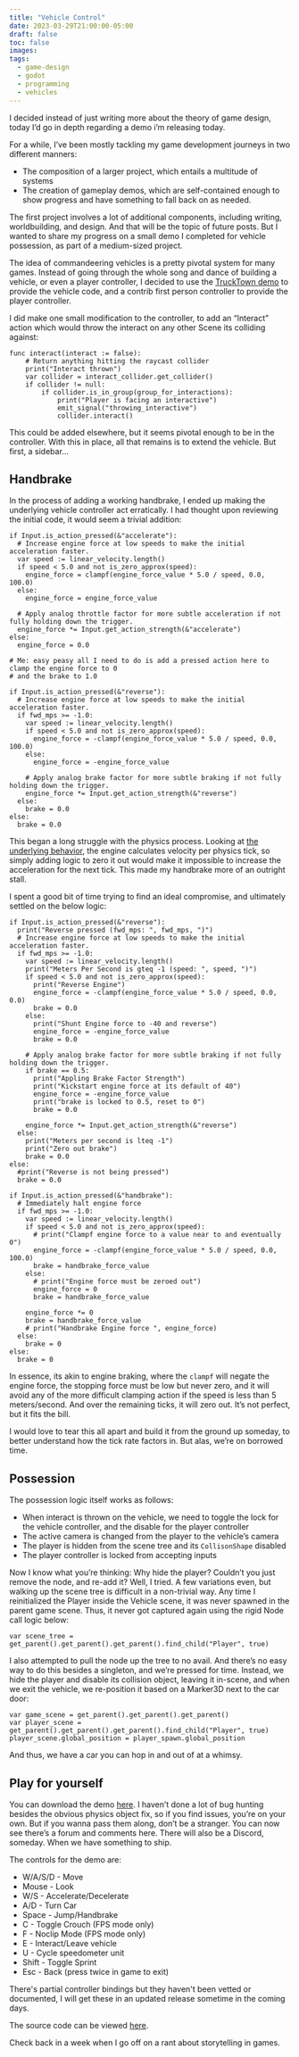 ```yaml
---
title: "Vehicle Control"
date: 2023-03-29T21:00:00-05:00
draft: false
toc: false
images:
tags:
  - game-design
  - godot
  - programming
  - vehicles
---
```


I decided instead of just writing more about the theory of game design, today I’d go in depth regarding a demo i’m releasing today.

For a while, I’ve been mostly tackling my game development journeys in two different manners:

* The composition of a larger project, which entails a multitude of systems
* The creation of gameplay demos, which are self-contained enough to show progress and have something to fall back on as needed.

The first project involves a lot of additional components, including writing, worldbuilding, and design. And that will be the topic of future posts. But I wanted to share my progress on a small demo I completed for vehicle possession, as part of a medium-sized project.

The idea of commandeering vehicles is a pretty pivotal system for many games. Instead of going through the whole song and dance of building a vehicle, or even a player controller, I decided to use the [TruckTown demo](https://github.com/godotengine/godot-demo-projects/tree/4.0/3d/truck_town) to provide the vehicle code, and a contrib first person controller to provide the player controller.

I did make one small modification to the controller, to add an “Interact” action which would throw the interact on any other Scene its colliding against:

```gdscript
func interact(interact := false):
	# Return anything hitting the raycast collider
	print("Interact thrown")
	var collider = interact_collider.get_collider()
	if collider != null:
		if collider.is_in_group(group_for_interactions):
			print("Player is facing an interactive")
			emit_signal("throwing_interactive")
			collider.interact()
```

This could be added elsewhere, but it seems pivotal enough to be in the controller. With this in place, all that remains is to extend the vehicle. But first, a sidebar…

## Handbrake

In the process of adding a working handbrake, I ended up making the underlying vehicle controller act erratically. I had thought upon reviewing the initial code, it would seem a trivial addition:

```gdscript
if Input.is_action_pressed(&"accelerate"):
  # Increase engine force at low speeds to make the initial acceleration faster.
  var speed := linear_velocity.length()
  if speed < 5.0 and not is_zero_approx(speed):
    engine_force = clampf(engine_force_value * 5.0 / speed, 0.0, 100.0)
  else:
    engine_force = engine_force_value

  # Apply analog throttle factor for more subtle acceleration if not fully holding down the trigger.
  engine_force *= Input.get_action_strength(&"accelerate")
else:
  engine_force = 0.0

# Me: easy peasy all I need to do is add a pressed action here to clamp the engine force to 0
# and the brake to 1.0

if Input.is_action_pressed(&"reverse"):
  # Increase engine force at low speeds to make the initial acceleration faster.
  if fwd_mps >= -1.0:
    var speed := linear_velocity.length()
    if speed < 5.0 and not is_zero_approx(speed):
      engine_force = -clampf(engine_force_value * 5.0 / speed, 0.0, 100.0)
    else:
      engine_force = -engine_force_value

    # Apply analog brake factor for more subtle braking if not fully holding down the trigger.
    engine_force *= Input.get_action_strength(&"reverse")
  else:
    brake = 0.0
else:
  brake = 0.0
```

This began a long struggle with the physics process. Looking at [the underlying behavior](https://github.com/godotengine/godot-demo-projects/blob/4.0/3d/truck_town/vehicles/vehicle.gd), the engine calculates velocity per physics tick, so simply adding logic to zero it out would make it impossible to increase the acceleration for the next tick. This made my handbrake more of an outright stall.

I spent a good bit of time trying to find an ideal compromise, and ultimately settled on the below logic: 

```gdscript
if Input.is_action_pressed(&"reverse"):
  print("Reverse pressed (fwd_mps: ", fwd_mps, ")")
  # Increase engine force at low speeds to make the initial acceleration faster.
  if fwd_mps >= -1.0:
    var speed := linear_velocity.length()
    print("Meters Per Second is gteq -1 (speed: ", speed, ")")
    if speed < 5.0 and not is_zero_approx(speed):
      print("Reverse Engine")
      engine_force = -clampf(engine_force_value * 5.0 / speed, 0.0, 0.0)
      brake = 0.0
    else:
      print("Shunt Engine force to -40 and reverse")
      engine_force = -engine_force_value
      brake = 0.0

    # Apply analog brake factor for more subtle braking if not fully holding down the trigger.
    if brake == 0.5:
      print("Appling Brake Factor Strength")
      print("Kickstart engine force at its default of 40")
      engine_force = -engine_force_value
      print("brake is locked to 0.5, reset to 0")
      brake = 0.0
    
    engine_force *= Input.get_action_strength(&"reverse")
  else:
    print("Meters per second is lteq -1")
    print("Zero out brake")
    brake = 0.0
else:
  #print("Reverse is not being pressed")
  brake = 0.0

if Input.is_action_pressed(&"handbrake"):
  # Immediately halt engine force
  if fwd_mps >= -1.0:
    var speed := linear_velocity.length()
    if speed < 5.0 and not is_zero_approx(speed):
      # print("Clampf engine force to a value near to and eventually 0")
      engine_force = -clampf(engine_force_value * 5.0 / speed, 0.0, 100.0)
      brake = handbrake_force_value
    else:
      # print("Engine force must be zeroed out")
      engine_force = 0
      brake = handbrake_force_value

    engine_force *= 0
    brake = handbrake_force_value
    # print("Handbrake Engine force ", engine_force)
  else:
    brake = 0
else:
  brake = 0
```

In essence, its akin to engine braking, where the `clampf` will negate the engine force, the stopping force must be low but never zero, and it will avoid any of the more difficult clamping action if the speed is less than 5 meters/second. And over the remaining ticks, it will zero out. It’s not perfect, but it fits the bill.

I would love to tear this all apart and build it from the ground up someday, to better understand how the tick rate factors in. But alas, we’re on borrowed time.

## Possession

The possession logic itself works as follows:

* When interact is thrown on the vehicle, we need to toggle the lock for the vehicle controller, and the disable for the player controller
* The active camera is changed from the player to the vehicle’s camera
* The player is hidden from the scene tree and its `CollisonShape` disabled
* The player controller is locked from accepting inputs

Now I know what you’re thinking: Why hide the player? Couldn’t you just remove the node, and re-add it? Well, I tried. A few variations even, but walking up the scene tree is difficult in a non-trivial way. Any time I reinitialized the Player inside the Vehicle scene, it was never spawned in the parent game scene. Thus, it never got captured again using the rigid Node call logic below:

```gdscript
var scene_tree = get_parent().get_parent().get_parent().find_child("Player", true)
```

I also attempted to pull the node up the tree to no avail. And there’s no easy way to do this besides a singleton, and we’re pressed for time. Instead, we hide the player and disable its collision object, leaving it in-scene, and when we exit the vehicle, we re-position it based on a Marker3D next to the car door:

```gdscript
var game_scene = get_parent().get_parent().get_parent()
var player_scene = get_parent().get_parent().get_parent().find_child("Player", true)
player_scene.global_position = player_spawn.global_position
```

And thus, we have a car you can hop in and out of at a whimsy.

## Play for yourself

You can download the demo [here](/files/cardrive). I haven’t done a lot of bug hunting besides the obvious physics object fix, so if you find issues, you’re on your own. But if you wanna pass them along, don’t be a stranger. You can now see there’s a forum and comments here. There will also be a Discord, someday. When we have something to ship.

The controls for the demo are:

* W/A/S/D - Move
* Mouse - Look
* W/S - Accelerate/Decelerate
* A/D - Turn Car
* Space - Jump/Handbrake
* C - Toggle Crouch (FPS mode only)
* F - Noclip Mode (FPS mode only)
* E - Interact/Leave vehicle
* U - Cycle speedometer unit
* Shift - Toggle Sprint
* Esc - Back (press twice in game to exit)

There's partial controller bindings but they haven't been vetted or documented, I will get these in an updated release sometime in the coming days.

The source code can be viewed [here](https://github.com/ghostfreeman/carposessdemo).

Check back in a week when I go off on a rant about storytelling in games.